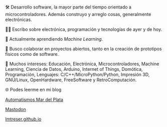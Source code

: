 🛠️ Desarrollo software, la mayor parte del tiempo orientado a microcontroladores. Además construyo y arreglo cosas, generalmente electrónicas.

✍🏻 Escribo sobre electrónica, programación y tecnologías de ayer y de hoy.

🌱 Actualmente aprendiendo *Machine Learning*.

💞️ Busco colaborar en proyectos abiertos, tanto en la creación de prototipos físicos como de software.
  
👀 Muchos intereses: Educación, Electrónica, Microcontroladores, Machine Learning, Ciencia de Datos, Arduino, Internet of Things, Domótica, Programación, Lenguajes: C/C++/MicroPython/Python, Impresión 3D, GNU/Linux, OpenHardware, FreeSoftware y RetroComputación.

🌐 Podes leerme en mi blog 

[Automatismos Mar del Plata](https://www.automatismos-mdq.com.ar)

[Mastodon](https://mastodon.online/@lmtreser)

[lmtreser.github.io](https://lmtreser.github.io/)
